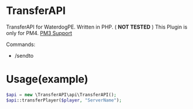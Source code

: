 # TransferAPI
TransferAPI for WaterdogPE. Written in PHP. ( **NOT TESTED** )
This Plugin is only for PM4. <a href="https://github.com/BlckqPlugins/TransferAPI/tree/PM3">PM3 Support</a>

Commands:
  - /sendto <Player> <Servername> <Server-Port>

 # Usage(example)
 ```php
 $api = new \TransferAPI\api\TransferAPI();
 $api::transferPlayer($player, "ServerName");
